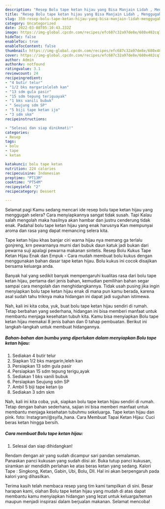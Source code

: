 ```yaml
---
description: "Resep Bolu tape ketan hijau yang Bisa Manjain Lidah , Menggugah Selera"
title: "Resep Bolu tape ketan hijau yang Bisa Manjain Lidah , Menggugah Selera"
slug: 359-resep-bolu-tape-ketan-hijau-yang-bisa-manjain-lidah-menggugah-selera
category: Uncategorized
date: 2022-03-08T05:10:43.232Z
image: https://img-global.cpcdn.com/recipes/efc687c32a97de8e/680x482cq70/bolu-tape-ketan-hijau-foto-resep-utama.jpg
hideToc: false
enableToc: true
enableTocContent: false
thumbnail: https://img-global.cpcdn.com/recipes/efc687c32a97de8e/680x482cq70/bolu-tape-ketan-hijau-foto-resep-utama.jpg
cover: https://img-global.cpcdn.com/recipes/efc687c32a97de8e/680x482cq70/bolu-tape-ketan-hijau-foto-resep-utama.jpg
author: Admin
authorAv: notfound
ratingvalue: 3.1
reviewcount: 24
recipeingredient:
- "4 butir telur"
- "1/2 bks margarinleleh kan"
- "13 sdm gula pasir"
- "15 sdm tepung teriguayak"
- "1 bks vanili bubuk"
- " Seujung sdm SP"
- "5 biji tape ketan ijo"
- "3 sdm skm"
recipeinstructions:

- "Selesai dan siap dinikmati!"
categories:
- Resep
tags:
- bolu
- tape
- ketan

katakunci: bolu tape ketan 
nutrition: 224 calories
recipecuisine: Indonesian
preptime: "PT13M"
cooktime: "PT54M"
recipeyield: "2"
recipecategory: Dessert

---
```



Selamat pagi Kamu sedang mencari ide resep bolu tape ketan hijau yang menggugah selera? Cara menyiapkannya sangat tidak susah. Tapi Kalau salah mengolah maka hasilnya akan hambar dan justru cenderung tidak enak. Padahal bolu tape ketan hijau yang enak harusnya Kan mempunyai aroma dan rasa yang dapat memancing selera kita.


Tape ketan hijau khas banjar ciri warna hijau nya memang ga terlalu gonjreng, krn pewarnanya murni dari bubuk daun katuk jadi bukan dari pewarna suji apalagi pewarna makanan sintetis. Resep Bolu Kukus Tape Ketan Hijau Enak dan Empuk - Cara mudah membuat bolu kukus dengan menggunakan bahan dasar tape ketan hijau. Bolu kukus ini cocok disajikan bersama keluarga anda.

Banyak hal yang sedikit banyak mempengaruhi kualitas rasa dari bolu tape ketan hijau, pertama dari jenis bahan, kemudian pemilihan bahan segar sampai cara mengolah dan menghidangkannya. Tidak usah pusing jika ingin menyiapkan bolu tape ketan hijau enak di mana pun kamu berada, karena asal sudah tahu triknya maka hidangan ini dapat jadi suguhan istimewa.


Nah, kali ini kita coba, yuk, buat bolu tape ketan hijau sendiri di rumah. Tetap berbahan yang sederhana, hidangan ini bisa memberi manfaat untuk membantu menjaga kesehatan tubuh kita. Kamu bisa menyiapkan Bolu tape ketan hijau memakai 8 jenis bahan dan 0 tahap pembuatan. Berikut ini langkah-langkah untuk membuat hidangannya.

<!--inarticleads1-->

##### Bahan-bahan dan bumbu yang diperlukan dalam menyiapkan Bolu tape ketan hijau:

1. Sediakan 4 butir telur
1. Siapkan 1/2 bks margarin,leleh kan
1. Persiapkan 13 sdm gula pasir
1. Persiapkan 15 sdm tepung terigu,ayak
1. Sediakan 1 bks vanili bubuk
1. Persiapkan  Seujung sdm SP
1. Ambil 5 biji tape ketan ijo
1. Sediakan 3 sdm skm


Nah, kali ini kita coba, yuk, siapkan bolu tape ketan hijau sendiri di rumah. Tetap dengan bahan sederhana, sajian ini bisa memberi manfaat untuk membantu menjaga kesehatan tubuhmu sekeluarga. Tape ketan hijau dan pink. foto: Instagram/@syifa_hana. Cara Membuat Tapai Ketan Hijau: Cuci beras ketan hingga bersih. 

<!--inarticleads2-->

##### Cara membuat Bolu tape ketan hijau:


1. Selesai dan siap dihidangkan!

Rendam dengan air yang sudah dicampur sari pandan semalaman. Panaskan panci kukusan yang sudah diisi air. Buka tutup panci kukusan, siramkan air mendidih perlahan ke atas beras ketan yang sedang. Kalori Tape : Singkong, Ketan, Gabin, Ubi, Bolu, Dll. Hal ini akan berpengaruh pada kalori yang dihasilkan. 

Terima kasih telah membaca resep yang tim kami tampilkan di sini. Besar harapan kami, olahan Bolu tape ketan hijau yang mudah di atas dapat membantu kamu menyiapkan hidangan yang lezat untuk keluarga/teman maupun menjadi inspirasi dalam berjualan makanan. Selamat mencoba!
